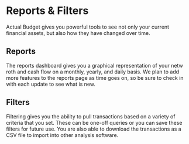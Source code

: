 # Reports & Filters

Actual Budget gives you powerful tools to see not only your current financial assets, but also how they have changed over time.

## Reports

The reports dashboard gives you a graphical representation of your netw roth and cash flow on a monthly, yearly, and daily basis. We plan to add more features to the reports page as time goes on, so be sure to check in with each update to see what is new.

## Filters

Filtering gives you the ability to pull transactions based on a variety of criteria that you set. These can be one-off queries or you can save these filters for future use. You are also able to download the transactions as a CSV file to import into other analysis software.